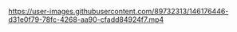 https://user-images.githubusercontent.com/89732313/146176446-d31e0f79-78fc-4268-aa90-cfadd84924f7.mp4
